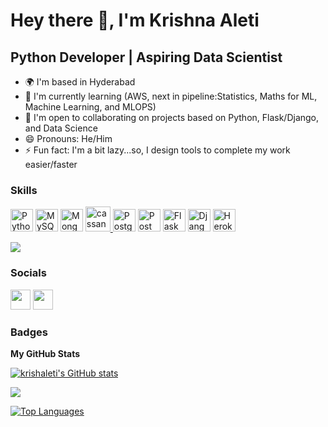 

<!--
### Hi there 👋, I'm Krishna Aleti
**KrishAleti/KrishAleti** is a ✨ _special_ ✨ repository because its `README.md` (this file) appears on your GitHub profile.

Here are some ideas to get you started:

- 🔭 I’m currently working on ...
- 🌱 I’m currently learning ...
- 👯 I’m looking to collaborate on ...
- 🤔 I’m looking for help with ...
- 💬 Ask me about ...
- 📫 How to reach me: ...
- 😄 Pronouns: ...
- ⚡ Fun fact: ...
-->
Hey there 👋, I'm Krishna Aleti
==============================

Python Developer | Aspiring Data Scientist
-----------------------

* 🌍 I'm based in Hyderabad
* 🧠 I'm currently learning (AWS, next in pipeline:Statistics, Maths for ML, Machine Learning, and MLOPS)
* 🤝 I'm open to collaborating on projects based on Python, Flask/Django, and Data Science
* 😄 Pronouns: He/Him
* ⚡ Fun fact: I'm a bit lazy...so, I design tools to complete my work easier/faster

### Skills

<p align="left">
<a href="https://www.python.org/" target="_blank" rel="noreferrer"><img src="https://raw.githubusercontent.com/danielcranney/readme-generator/main/public/icons/skills/python-colored.svg" width="36" height="36" alt="Python" /></a>
 <a href="https://www.mysql.com/" target="_blank" rel="noreferrer"><img src="https://raw.githubusercontent.com/danielcranney/readme-generator/main/public/icons/skills/mysql-colored.svg" width="36" height="36" alt="MySQL" /></a>
<a href="https://www.mongodb.com/" target="_blank" rel="noreferrer"><img src="https://raw.githubusercontent.com/danielcranney/readme-generator/main/public/icons/skills/mongodb-colored.svg" width="36" height="36" alt="MongoDB" /></a>
<a href="https://cassandra.apache.org/" target="_blank" rel="noreferrer"> <img src="https://www.vectorlogo.zone/logos/apache_cassandra/apache_cassandra-icon.svg" alt="cassandra" width="40" height="40"/>
<a href="https://www.postgresql.org/" target="_blank" rel="noreferrer"><img src="https://raw.githubusercontent.com/danielcranney/readme-generator/main/public/icons/skills/postgresql-colored.svg" width="36" height="36" alt="PostgreSQL" /></a>
<a href="https://www.postman.com/" target="_blank" rel="noreferrer"><img src="https://user-images.githubusercontent.com/79400175/164402720-dd9734f7-9b7a-41e8-b84f-ae403c4288b7.jpg" width="36" height="36" alt="Postman" /></a>
<a href="https://flask.palletsprojects.com/en/2.0.x/" target="_blank" rel="noreferrer"><img src="https://raw.githubusercontent.com/danielcranney/readme-generator/main/public/icons/skills/flask-colored.svg" width="36" height="36" alt="Flask" /></a>
<a href="https://www.djangoproject.com/" target="_blank" rel="noreferrer"><img src="https://raw.githubusercontent.com/danielcranney/readme-generator/main/public/icons/skills/django-colored.svg" width="36" height="36" alt="Django" /></a>
 <a href="https://www.heroku.com/" target="_blank" rel="noreferrer"><img src="https://raw.githubusercontent.com/danielcranney/readme-generator/main/public/icons/skills/heroku-colored.svg" width="36" height="36" alt="Heroku" /></a>
</p>


<a href="https://www.github.com/krishaleti" target="_blank" rel="noreferrer"><img
src="https://img.shields.io/github/followers/krishaleti?logo=github&style=for-the-badge&color=14b8a6&labelColor=000000" /></a>

### Socials

<p align="left"> <a href="https://www.github.com/krishaleti" target="_blank" rel="noreferrer"><img src="https://raw.githubusercontent.com/danielcranney/readme-generator/main/public/icons/socials/github.svg" width="32" height="32" /></a> <a href="https://www.linkedin.com/in/krishaleti" target="_blank" rel="noreferrer"><img src="https://raw.githubusercontent.com/danielcranney/readme-generator/main/public/icons/socials/linkedin.svg" width="32" height="32" /></a></p>

### Badges

<b>My GitHub Stats</b>

<a href="http://www.github.com/krishaleti"><img src="https://github-readme-stats.vercel.app/api?username=krishaleti&show_icons=true&hide=&count_private=true&title_color=6366f1&text_color=ffffff&icon_color=14b8a6&bg_color=000000&hide_border=true&show_icons=true" alt="krishaleti's GitHub stats" /></a>

<a href="http://www.github.com/krishaleti"><img src="https://github-readme-streak-stats.herokuapp.com/?user=krishaleti&stroke=ffffff&background=000000&ring=6366f1&fire=6366f1&currStreakNum=ffffff&currStreakLabel=6366f1&sideNums=ffffff&sideLabels=ffffff&dates=ffffff&hide_border=true" /></a>

<a href="https://github.com/krishaleti" align="left"><img src="https://github-readme-stats.vercel.app/api/top-langs/?username=krishaleti&langs_count=10&title_color=6366f1&text_color=ffffff&icon_color=14b8a6&bg_color=000000&hide_border=true&locale=en&custom_title=Top%20%Languages" alt="Top Languages" /></a>

